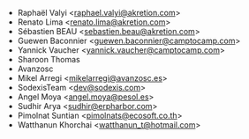 - Raphaël Valyi \<raphael.valyi@akretion.com\>
- Renato Lima \<renato.lima@akretion.com\>
- Sébastien BEAU \<sebastien.beau@akretion.com\>
- Guewen Baconnier \<guewen.baconnier@camptocamp.com\>
- Yannick Vaucher \<yannick.vaucher@camptocamp.com\>
- Sharoon Thomas
- Avanzosc
- Mikel Arregi \<mikelarregi@avanzosc.es\>
- SodexisTeam \<dev@sodexis.com\>
- Angel Moya \<angel.moya@pesol.es\>
- Sudhir Arya \<sudhir@erpharbor.com\>
- Pimolnat Suntian \<pimolnats@ecosoft.co.th\>
- Watthanun Khorchai \<watthanun_t@hotmail.com\>
